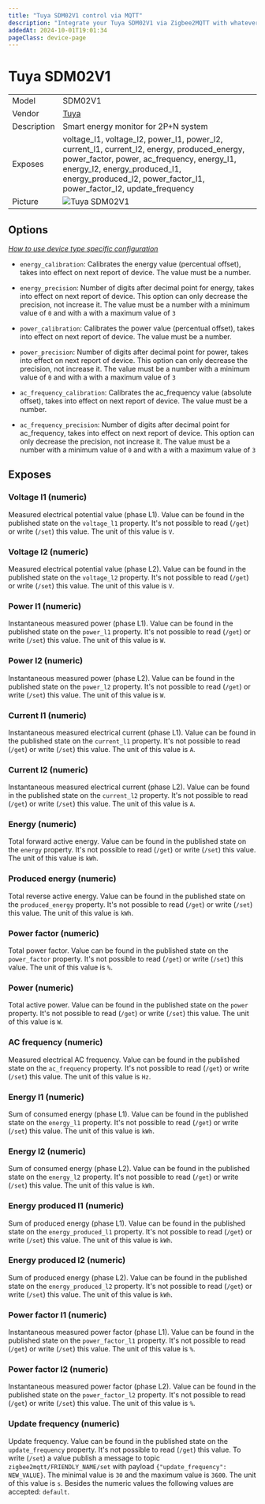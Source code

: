 ```yaml
---
title: "Tuya SDM02V1 control via MQTT"
description: "Integrate your Tuya SDM02V1 via Zigbee2MQTT with whatever smart home infrastructure you are using without the vendor's bridge or gateway."
addedAt: 2024-10-01T19:01:34
pageClass: device-page
---
```


<!-- !!!! -->
<!-- ATTENTION: This file is auto-generated through docgen! -->
<!-- You can only edit the "Notes"-Section between the two comment lines "Notes BEGIN" and "Notes END". -->
<!-- Do not use h1 or h2 heading within "## Notes"-Section. -->
<!-- !!!! -->

# Tuya SDM02V1

|     |     |
|-----|-----|
| Model | SDM02V1  |
| Vendor  | [Tuya](/supported-devices/#v=Tuya)  |
| Description | Smart energy monitor for 2P+N system |
| Exposes | voltage_l1, voltage_l2, power_l1, power_l2, current_l1, current_l2, energy, produced_energy, power_factor, power, ac_frequency, energy_l1, energy_l2, energy_produced_l1, energy_produced_l2, power_factor_l1, power_factor_l2, update_frequency |
| Picture | ![Tuya SDM02V1](https://www.zigbee2mqtt.io/images/devices/SDM02V1.png) |


<!-- Notes BEGIN: You can edit here. Add "## Notes" headline if not already present. -->


<!-- Notes END: Do not edit below this line -->



## Options
*[How to use device type specific configuration](../guide/configuration/devices-groups.md#specific-device-options)*

* `energy_calibration`: Calibrates the energy value (percentual offset), takes into effect on next report of device. The value must be a number.

* `energy_precision`: Number of digits after decimal point for energy, takes into effect on next report of device. This option can only decrease the precision, not increase it. The value must be a number with a minimum value of `0` and with a with a maximum value of `3`

* `power_calibration`: Calibrates the power value (percentual offset), takes into effect on next report of device. The value must be a number.

* `power_precision`: Number of digits after decimal point for power, takes into effect on next report of device. This option can only decrease the precision, not increase it. The value must be a number with a minimum value of `0` and with a with a maximum value of `3`

* `ac_frequency_calibration`: Calibrates the ac_frequency value (absolute offset), takes into effect on next report of device. The value must be a number.

* `ac_frequency_precision`: Number of digits after decimal point for ac_frequency, takes into effect on next report of device. This option can only decrease the precision, not increase it. The value must be a number with a minimum value of `0` and with a with a maximum value of `3`


## Exposes

### Voltage l1 (numeric)
Measured electrical potential value (phase L1).
Value can be found in the published state on the `voltage_l1` property.
It's not possible to read (`/get`) or write (`/set`) this value.
The unit of this value is `V`.

### Voltage l2 (numeric)
Measured electrical potential value (phase L2).
Value can be found in the published state on the `voltage_l2` property.
It's not possible to read (`/get`) or write (`/set`) this value.
The unit of this value is `V`.

### Power l1 (numeric)
Instantaneous measured power (phase L1).
Value can be found in the published state on the `power_l1` property.
It's not possible to read (`/get`) or write (`/set`) this value.
The unit of this value is `W`.

### Power l2 (numeric)
Instantaneous measured power (phase L2).
Value can be found in the published state on the `power_l2` property.
It's not possible to read (`/get`) or write (`/set`) this value.
The unit of this value is `W`.

### Current l1 (numeric)
Instantaneous measured electrical current (phase L1).
Value can be found in the published state on the `current_l1` property.
It's not possible to read (`/get`) or write (`/set`) this value.
The unit of this value is `A`.

### Current l2 (numeric)
Instantaneous measured electrical current (phase L2).
Value can be found in the published state on the `current_l2` property.
It's not possible to read (`/get`) or write (`/set`) this value.
The unit of this value is `A`.

### Energy (numeric)
Total forward active energy.
Value can be found in the published state on the `energy` property.
It's not possible to read (`/get`) or write (`/set`) this value.
The unit of this value is `kWh`.

### Produced energy (numeric)
Total reverse active energy.
Value can be found in the published state on the `produced_energy` property.
It's not possible to read (`/get`) or write (`/set`) this value.
The unit of this value is `kWh`.

### Power factor (numeric)
Total power factor.
Value can be found in the published state on the `power_factor` property.
It's not possible to read (`/get`) or write (`/set`) this value.
The unit of this value is `%`.

### Power (numeric)
Total active power.
Value can be found in the published state on the `power` property.
It's not possible to read (`/get`) or write (`/set`) this value.
The unit of this value is `W`.

### AC frequency (numeric)
Measured electrical AC frequency.
Value can be found in the published state on the `ac_frequency` property.
It's not possible to read (`/get`) or write (`/set`) this value.
The unit of this value is `Hz`.

### Energy l1 (numeric)
Sum of consumed energy (phase L1).
Value can be found in the published state on the `energy_l1` property.
It's not possible to read (`/get`) or write (`/set`) this value.
The unit of this value is `kWh`.

### Energy l2 (numeric)
Sum of consumed energy (phase L2).
Value can be found in the published state on the `energy_l2` property.
It's not possible to read (`/get`) or write (`/set`) this value.
The unit of this value is `kWh`.

### Energy produced l1 (numeric)
Sum of produced energy (phase L1).
Value can be found in the published state on the `energy_produced_l1` property.
It's not possible to read (`/get`) or write (`/set`) this value.
The unit of this value is `kWh`.

### Energy produced l2 (numeric)
Sum of produced energy (phase L2).
Value can be found in the published state on the `energy_produced_l2` property.
It's not possible to read (`/get`) or write (`/set`) this value.
The unit of this value is `kWh`.

### Power factor l1 (numeric)
Instantaneous measured power factor (phase L1).
Value can be found in the published state on the `power_factor_l1` property.
It's not possible to read (`/get`) or write (`/set`) this value.
The unit of this value is `%`.

### Power factor l2 (numeric)
Instantaneous measured power factor (phase L2).
Value can be found in the published state on the `power_factor_l2` property.
It's not possible to read (`/get`) or write (`/set`) this value.
The unit of this value is `%`.

### Update frequency (numeric)
Update frequency.
Value can be found in the published state on the `update_frequency` property.
It's not possible to read (`/get`) this value.
To write (`/set`) a value publish a message to topic `zigbee2mqtt/FRIENDLY_NAME/set` with payload `{"update_frequency": NEW_VALUE}`.
The minimal value is `30` and the maximum value is `3600`.
The unit of this value is `s`.
Besides the numeric values the following values are accepted: `default`.

